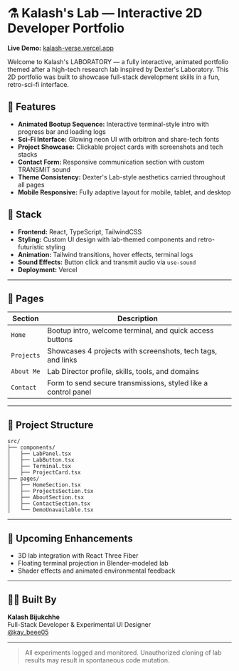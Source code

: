 # ⚗️ Kalash's Lab — Interactive 2D Developer Portfolio

**Live Demo:** [kalash-verse.vercel.app](portfolio-kaybe005s-projects.vercel.app)

Welcome to Kalash's LABORATORY — a fully interactive, animated portfolio themed after a high-tech research lab inspired by Dexter's Laboratory. This 2D portfolio was built to showcase full-stack development skills in a fun, retro-sci-fi interface.

## 🧪 Features
- **Animated Bootup Sequence:** Interactive terminal-style intro with progress bar and loading logs
- **Sci-Fi Interface:** Glowing neon UI with orbitron and share-tech fonts
- **Project Showcase:** Clickable project cards with screenshots and tech stacks
- **Contact Form:** Responsive communication section with custom TRANSMIT sound
- **Theme Consistency:** Dexter's Lab-style aesthetics carried throughout all pages
- **Mobile Responsive:** Fully adaptive layout for mobile, tablet, and desktop

## 🧬 Stack
- **Frontend:** React, TypeScript, TailwindCSS
- **Styling:** Custom UI design with lab-themed components and retro-futuristic styling
- **Animation:** Tailwind transitions, hover effects, terminal logs
- **Sound Effects:** Button click and transmit audio via `use-sound`
- **Deployment:** Vercel

---

## 🧠 Pages

| Section   | Description |
|-----------|-------------|
| `Home`    | Bootup intro, welcome terminal, and quick access buttons |
| `Projects`| Showcases 4 projects with screenshots, tech tags, and links |
| `About Me`| Lab Director profile, skills, tools, and domains |
| `Contact` | Form to send secure transmissions, styled like a control panel |

---

## 📁 Project Structure
```
src/
├── components/
│   ├── LabPanel.tsx
│   ├── LabButton.tsx
│   ├── Terminal.tsx
│   ├── ProjectCard.tsx
├── pages/
│   ├── HomeSection.tsx
│   ├── ProjectsSection.tsx
│   ├── AboutSection.tsx
│   ├── ContactSection.tsx
│   └── DemoUnavailable.tsx
```
---

## 🚀 Upcoming Enhancements

- 3D lab integration with React Three Fiber
- Floating terminal projection in Blender-modeled lab
- Shader effects and animated environmental feedback

---

## 🧑‍🔬 Built By

**Kalash Bijukchhe**  
Full-Stack Developer & Experimental UI Designer  
[@kay_beee05](https://www.instagram.com/kay_beee05)

---

> All experiments logged and monitored. Unauthorized cloning of lab results may result in spontaneous code mutation.
